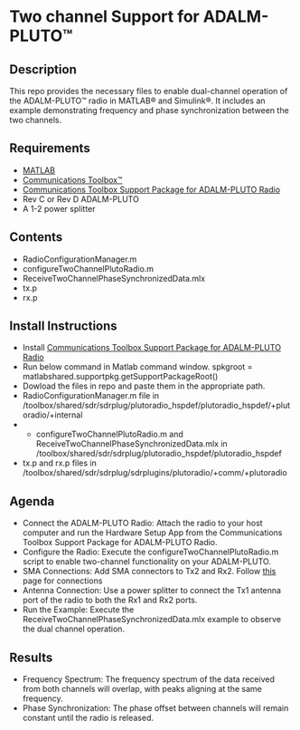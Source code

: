 # Two channel Support for ADALM-PLUTO™
## Description
This repo provides the necessary files to enable dual-channel operation of the ADALM-PLUTO™ radio in MATLAB® and Simulink®. It includes an example demonstrating frequency and phase synchronization between the two channels.

## Requirements
- [MATLAB](https://www.mathworks.com/products/matlab.html)
- [Communications Toolbox™](https://www.mathworks.com/products/communications.html)
- [Communications Toolbox Support Package for ADALM-PLUTO Radio ](https://www.mathworks.com/hardware-support/adalm-pluto-radio.html)
- Rev C or Rev D ADALM-PLUTO
- A 1-2 power splitter
  
## Contents
- RadioConfigurationManager.m
- configureTwoChannelPlutoRadio.m
- ReceiveTwoChannelPhaseSynchronizedData.mlx
- tx.p
- rx.p

## Install Instructions
- Install [Communications Toolbox Support Package for ADALM-PLUTO Radio ](https://www.mathworks.com/hardware-support/adalm-pluto-radio.html)
- Run below command in Matlab command window.
  spkgroot = matlabshared.supportpkg.getSupportPackageRoot()
- Dowload the files in repo and paste them in the appropriate path.
- RadioConfigurationManager.m file in <spkgroot>/toolbox/shared/sdr/sdrplug/plutoradio_hspdef/plutoradio_hspdef/+plutoradio/+internal
- - configureTwoChannelPlutoRadio.m and ReceiveTwoChannelPhaseSynchronizedData.mlx in <spkgroot>/toolbox/shared/sdr/sdrplug/plutoradio_hspdef/plutoradio_hspdef
- tx.p and rx.p files in <spkgroot>/toolbox/shared/sdr/sdrplug/sdrplugins/plutoradio/+comm/+plutoradio  
  
## Agenda
- Connect the ADALM-PLUTO Radio: Attach the radio to your host computer and run the Hardware Setup App from the Communications Toolbox Support Package for ADALM-PLUTO Radio.
- Configure the Radio: Execute the configureTwoChannelPlutoRadio.m script to enable two-channel functionality on your ADALM-PLUTO.
- SMA Connections: Add SMA connectors to Tx2 and Rx2. Follow [this](https://wiki.analog.com/university/tools/pluto/hacking/hardware#removing_the_case) page for connections 
- Antenna Connection: Use a power splitter to connect the Tx1 antenna port of the radio to both the Rx1 and Rx2 ports.
- Run the Example: Execute the ReceiveTwoChannelPhaseSynchronizedData.mlx example to observe the dual channel operation.

## Results
- Frequency Spectrum: The frequency spectrum of the data received from both channels will overlap, with peaks aligning at the same frequency.
- Phase Synchronization: The phase offset between channels will remain constant until the radio is released.

